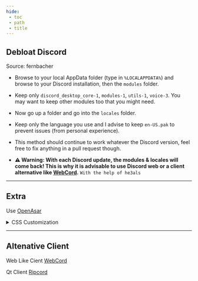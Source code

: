 ```yaml
---
hide:
 - toc
 - path
 - title
---
```


## Debloat Discord 
Source: fernbacher

- Browse to your local AppData folder (type in `%LOCALAPPDATA%`) and browse to your Discord installation, then the `modules` folder.

- Keep only `discord_desktop_core-1`, `modules-1`, `utils-1`, `voice-3`. You may want to keep other modules too that you might need.

- Now go up a folder and go into the `locales` folder.

- Keep only the language you use and I advise to keep `en-US.pak` to prevent issues (from personal experience).

- This method should continue to work whatever the Discord version, feel free to fix anything in a pull request though.

- **⚠ Warning: With each Discord update, the modules & locales will come back! This is why it is advisable to use Discord web or a client alternative like [WebCord](https://github.com/SpacingBat3/WebCord).**
`With the help of he3als`

---

## Extra 

Use [OpenAsar](https://openasar.dev/)

<details>
  <summary>CSS Customization</summary>
  
```
/* Hide Gift Button in chat box */
button[aria-label="Send a gift"] {
    display: none;
}
/* Hide Nitro Tab in Friends Menu */
.channel-1Shao0.container-32HW5s[aria-posinset="2"] {
    display: none;
}
/* hide nitro boost banner */
div.container-2giAcK[tabindex="0"] {
    display: none;
}
/* hide nitro boost banner */
div.container-2giAcK[tabindex="0"], div.container-2giAcK[tabindex="0"] + div {
    display: none;
}

/* Compact channels catégories */

:root {
    --category-spacing: 0px;
    --channel-spacing: 4px;
}

.containerDefault-3TQ5YN, .containerDragAfter-1J_-1V, .containerDragBefore-ei4h1m, .containerUserOver-3woq86 {
    padding-top: var(--category-spacing);
}

.mainContent-20q_Hp {
    padding: var(--channel-spacing);
}

/* Slidy Members */
[class*="membersWrap-"] [class*="membersGroup-"] {
    margin-right: auto;
    width: 57px;
    text-overflow: clip;
    direction: rtl;
    word-spacing: 1000px;
}
[class*="membersWrap-"]:hover [class*="membersGroup-"],
[class*="membersWrap-"]:focus-within [class*="membersGroup-"] {
    width: 100%;
    margin: 0;
    direction: ltr;
    word-spacing: unset;
    text-overflow: ellipsis;
}
.membersWrap-3NUR2t{
  min-width: 0 !important; 
}
.members-3WRCEx {
  transition: 250ms ease all;
  width: 64px !important; 
}
.members-3WRCEx:hover {
  width: 64px !important;
}
.membersWrap-3NUR2t:hover .members-3WRCEx{
  width: 245px !important;
}
/* Minified Search Bar */ 

:root {
    --transitionspeed: 0.25s;
}

.search-2Mwzzq:not(.open-1F8u2c) .searchBar-jGtisZ {width: 27px; transition: var(--transitionspeed); background-color: transparent;}
.search-2Mwzzq:not(.open-1F8u2c):hover .searchBar-jGtisZ {width: 170px; background-color: var(--background-tertiary);}
.search-2Mwzzq:not(.open-1F8u2c) .iconContainer-1RqWJj {transform: scale(1.3); transition: var(--transitionspeed);}
.search-2Mwzzq:not(.open-1F8u2c):hover .iconContainer-1RqWJj {transform: scale(1);}
.search-2Mwzzq:not(.open-1F8u2c) .icon-18rqoe {color: var(--text-normal);}
.search-2Mwzzq:not(.open-1F8u2c):hover .icon-18rqoe {color: var(--text-muted);}
/* Channel Names Capitalized */

.channelName-3KPsGw {
text-transform: capitalize;
}
```
</details>

---
## Altenative Client

Web Like Cient [WebCord](https://github.com/SpacingBat3/WebCord)

Qt Client [Ripcord](https://cancel.fm/ripcord/)

